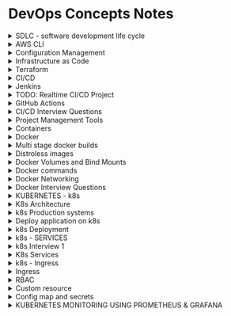 # DevOps Concepts Notes

<details>
  <summary>SDLC - software development life cycle</summary>

- software development life cycle.

- It is a process used by the software industry.

- It is a set of standards followed in the software industry to design, develop, and test.

- The end goal is to deliver a high-quality product.

- For developing any new feature in the organisation, we follow some steps, which are:

- **_Planing, Defiing, Desiging, Building, Testing, Deploying, and Planning_** _Cycle structure_

- **Planning + Requirements Gathering**
- Most Important
- Plan for the new features, whether they are required or not. 
- Requirements: Gather the requirements about the project use case.
- Suppose you are working to add a new category to the shop, so in plaining, you will decide if it is required or not, and in requirements, you will decide what is the best suit for that category.

- **Defining + Desigining**
- Defining -> Here, you clearly define the requirements in terms of documents. 
- Documents are the software requirements specification documents, which include all the data as part of the planning phase.
- Designing: very critical phase, here we do high-level design (HLD) and low-level design (LLD).

- **Building, Testing, and Deployment** (Devops-centric)


- **Building** _Developers_
- Developing: code writing After code is done, it is stored in a central repository.


- **Testing** QA Engenniers
- The codes that were written by the developer are tested here. The application that is stored in the git repo is taken and deployed on a server. Then the QA team takes care of testing the software.

- **Deployment**
In this phase, we promote the application to production.
</details>

<details>
<summary>AWS CLI</summary>

1) **Using cmd**
    - `ssh -i path/to/private/key hostname@ipaddress`

2) **aws cli**
    - Install aws cli
    - create aws access  key
    - `aws version` -> check aws 
    - `aws configure`
    - `aws s3 ls` -> list s3 buckets
    - `aws ec2 describe-instances` -> list ec2 
    - https://gist.github.com/mda590/679aba60ca03699d5b12a32314debdc0 -> python boto3
    - 



</details>

<details>
<summary>Configuration Management</summary>

What is Configuration Management ?

it is the way how the devops enginners manages the configurations of the server or infrastructure.

**Puppet vs Anisble**

Puppet is a pull mechanism model. 

Pupet uses master slave arch.. 

In Pupet agent configuration is needed.

Anisble is a `push`(developer writes the ansible scripts  in one place, and push the configuratons to 10 ec2 instnces.so just he has to execute the anisble playbook and the configuration is updated in the push mechenism  ) mechanism model. 

Ansible uses `agent less model`. You can just put the names of ther server in a file called as `inventory file`(stores ip address of target servers), and just have the passwordless authentication enabled.

Anisble is `preety simple`. Ansible uses YAML as configuration language.

You can write your own anible module as anible is written in python.

Anisble not good with windows, debugging and performance.

Ansible as `anisble galaxy` where users can share module. 


**Ansible**

<details>

<summary>Interview Questions</summary>

[Questions](https://www.youtube.com/watch?v=j5PgN0J3d7M)

1) What is Configuration Management
> Configuration Management is a method or process of managing your software, syste m or hardware. To manage multiple servers with single tool.

2) Do you think ansible is better> If yes, why ?
> Ansible is agentless. It is packed by vast community. Is uses simple protocols such as ssh and winrm. It uses YML for writing the file.

3) Can you write an ansible playbook to install and https service and get it running ?
> Yes

4) How ansible helped your organization?
> say one practical example. 

5) What is Ansible Dynamic Inventory ?
> Ansible keeps looking at your aws account for newly added virtual machines and ansible will auto-configure those vertual machines using the concept of Dynamic Inventory. 

6) What is Ansible Tower and have you use it ? if yes, why ?
> Ansible Tower is premium version of ansible.

7) How do you manage the RBAC of users for Ansible Tower ? 
> RBAC -> Role Based Ansible Control. Manage groups in ansible tower. Managing access to ansible tower.

8) What is Ansible Galaxy command and why it is used for ?
> Ansible Galaxy creates bunch of folders using this files and folders you can structure your ansible playbooks

9) Can you explain me structure of Ansible playbook using roles?
> ansible has a standard structure. we can use ansible-galaxy command to create the structure. 

> Role -> 

10) What are handlers in Ansible and why are they used ?
> They are similar to normal task in ansible. They only run when a task contains a notify directive. Conditional task. This tasks only run after some notifications.

11) I would like to run a specific set of tasks only on windows vms and not Linux vms is it possible ?
> you can use tags. you can also find the environment variable and you can use conditional bases running of task.

12) Does ansible support parallel execution of tasks ?
> ansible does parallel execution, if there ar 5 tasks it executes task 1 on all the configured servers then it runs task by task in serial way.

13) What protocol does ansible use to connect to windows vms ?
> `winrm` to connect to windows and `ssh` for linux

14) Can you place them in the order od precedence ?
> playbook group_vars, role vars and extra vars

15) How do you handle secrets in Ansible ?
> you can configure vault.  


16) Can we use ansible for IaC ? If yes, can you compare it with any other IaC toos like Terraform ?
> Yes, ansible is configuration management tool it might some of the things like creating ec2 instance or something like that but it is used for configuration management

17) Can you talk about a ansible playbook that you write and how it helped your company ?
> Explain your thoughts

18) What do you think that ansible can improve ?
> In debugging, windows support can be improved, can support more ides, develop more plugins.


</details>

Ansible files are call as `playbooks`

singline line commands ~~ ls is called `adhoc commands`



<details>
<summary>Commands</summary>

[MODULES LINKS](https://docs.ansible.com/ansible/2.9/modules/)

```bash
vim inventory

x.x.x.x

```

_GROUPING_

```bash
vim inventory
[dbserver]
x.x.x.x
x.x.x.x

[webservers]
x.x.x.x
x.x.x.x

```

_COMMANDS_

```bash

ansible --version

ansible -i[location of inventory file] inventory all -m[module] "shell" -a[command to execute] "touch devopsclass" # Adhoc command

# group bases
ansible -i inventory webservers -m[module] "shell" -a[command to execute] "touch devopsclass" # Adhoc command

```

**Ansible playbook**

```bash

vim first-playbook.yml

--- 
- name: Install and Start nginx #name of the playbook
  hosts: all # on which server to execute
  become: root # Ececute this playbook as a root user

  tasks:
    - name: Install nginx # Task name
      apt:
        name: nginx
        state: present
      # ~~ shell: apt install nginx 

    - name: Start nginx
      # shell: systemctl start nginx
      service:
        name: nginx
        start: started  

ansible-playbook -vvv -i inventory first-playbook.yml

```

ansible -> to run ansible adhoc commands

ansible-playbook -> to run ansible playbbo

ansible roles -> efficient way of writing ansible playbooks that will improve effencency to write complex playbook.

```bash
# configure kubernetes

mkdir second-playbook
cd second-playbook

ansible-galaxy role init kubernetes

# Using this ansible creates bunch of folder using this files and folders you can structure your ansible playbooks

# meta -> write metatdata
# defaults -> store varibles
# tasks -> 
# vars 
# test
# handlers -> handling some kind of exceptions


```

</details>
</details>

<details>
<summary>Infrastructure as Code</summary>

**Problem ?**

IaC is a concept using which we can automate our infrasturcture.

**API as code ?**

api as code is a concept using which you can automate any provider weather its aws, azure anything using their apis. 

**Terraform**

Teraaform is a concept which is used to sove all of these problems, also works on the same concept of IaC, but terraform as advance capabilities called API as Code.

where insted of you writing all of these, terraform says that just learn one language i.e terraform that will take care of talking to all of those cloud providers using the concept of API as Code.

</details>

<details>
<summary>Terraform</summary>

What tf basically does is, you configure  tf provider and tf will talk to the target api.

target api ?

> suppose, you have set tf provider as aws so what tf will understand is, what ever the user has writeen(configuration files) , tf will convert this config files into that api that aws will understand.

- Templating language is the same.

- Track Infrastructure

- Automate changes

- Collaborate

- Standardize Configurations -> standardizing the way of writing.

### tf lifecycle

- Write config file -> Define infrastructure in configuration files

- Plan -> Review the changes `support dry run`

- Apply

- Destroy


**commands**
 
requirement aws cli

 ```bash
 
 terraform init # Initilize 
 # will initilize the tf 

 terraform plan # Dry run

 terraform apply # 

 terraform destroy # 



```

**starter file**

```terraform

# create ec2 instance

vim main.ts


# tf blocks
terraform {

  # Provider details
  required_providers {
    aws = {
      source  = "hashicorp/aws"
      version = "~> 4.16"
    }
  }

  # required version of tf cli
  required_version = ">= 1.2.0"
}

# option - region
provider "aws" {
  region  = "us-west-2"
}

# resources that we want
resource "aws_instance" "app_server" {
  ami           = "ami-830c94e3"
  instance_type = "t2.micro"

  tags = {
    Name = "Terraform_Demo"
  }
}


```

#### using the state file tf will track all the changes `*.tfstate`

tf uses state file to track everything that it has created

you should `store` your state file `remotely`.

not on you `local` machine

its not good idea to store the state file in  `source control`

store state file in remote storage services

Isolate and organize the state files to reduce the blast radius 

Ideal tf structure
![tf](https://imgur.com/rL1oLMA.png)

[repo todo](https://github.com/iam-veeramalla/write_your_first_terraform_project/)


#### Modules

- existing modules

- write your own modules

#### Problems

1) state file is single source of truth

2) manual changes to the cloud provider cannot be identified and auto-coorected.

3) Not a GitOps frendly tool. Don't play well with flux or argo

4) can become very complex and difficult to manage.

5) Trying to position as a configuration management tool as well.


</details>

<details>
<summary>CI/CD</summary>

What is CI/CD?

It is basically two steps.

1) Continuous Interation: It is a process where you integrate a set of tools or processes that you follow before delivering your project to the customer.

2) Continuous Delivery: where you deploy your applications,

eg

the process and steps of testing, monitoring, and all that are to be automated under this.

Some of the steps before delivering the product to the end user

1) unit test -> testing code block, function wise
2) static code analysis: avoid memory leaks and waste of memory. syntax check, well formatted, indentation
3) Code quality and vulnerability testing
4) Automation testing (end-to-end testing) > functional testing Check if one change does not affect others. Verify in an end-to-end manner.
5) Reporting ->
6) Deploy

These steps all take a lot of time.

We need a vcs (version control system) (Github, Gitbucket, and GitLab) to maintain the versioning of the code.

When the moderator pushes the code to VCS from there, your cicd will take care.

1)

![v1](https://imgur.com/WY8umpU.png)


When the programmer commits the code to, say, github, we will setup a CICD tool, e.g., Jenkins, in our organisation, and what we will tell Jenkins is to always watch the repo, and when ever there is a merge request, push request, or new commit on a specific branch, just tell me, and what Jenkins will do is, after listing the event, run a set of actions.
and after that, Jenkins will run all that as part of testing.

Jenkis will act as an orchentrator, a pipeline, As part of these pipelines, Jenkins will automate and orchestrate a lot of tools.

Jenkins is called the orchestrator, which will facilitate all of the tools using the Jenkins pipeline.


2) 

![v2](https://imgur.com/sbSS1W8.png)

jenkins can also promote the applications to different stages.


</details>


<details>
<summary>Jenkins</summary>

### Install

Pre-Requisites:

- Java (JDK)

**Run the below commands to install Java and Jenkins**

Install Java

```bash

sudo apt update
sudo apt install openjdk-11-jre

```

Now, you can proceed with installing Jenkins

```bash

curl -fsSL https://pkg.jenkins.io/debian/jenkins.io-2023.key | sudo tee \
  /usr/share/keyrings/jenkins-keyring.asc > /dev/null
echo deb [signed-by=/usr/share/keyrings/jenkins-keyring.asc] \
  https://pkg.jenkins.io/debian binary/ | sudo tee \
  /etc/apt/sources.list.d/jenkins.list > /dev/null
sudo apt-get update
sudo apt-get install jenkins

```

allow inbound rules

### Docker Slave Configuration

Run the below command to Install Docker

```
sudo apt update
sudo apt install docker.io
```

#### Grant Jenkins user and Ubuntu user permission to docker deamon.


```bash
sudo su - 
usermod -aG docker jenkins
usermod -aG docker ubuntu
systemctl restart docker
```

Once you are done with the above steps, it is better to restart Jenkins.

```bash
http://<ec2-instance-public-ip>:8080/restart
```

The docker agent configuration is now successful.

## Install the Docker Pipeline plugin in Jenkins:

   - Log in to Jenkins.
   - Go to Manage Jenkins > Manage Plugins.
   - In the Available tab, search for "Docker Pipeline".
   - Select the plugin and click the Install button.
   - Restart Jenkins after the plugin is installed.
   
<img width="1392" alt="Screenshot 2023-02-01 at 12 17 02 PM" src="https://user-images.githubusercontent.com/43399466/215973898-7c366525-15db-4876-bd71-49522ecb267d.png">

Wait for the Jenkins to be restarted.


### Jenkinsfile

using the pipeline one which uses groove syntax and you can easily generate the goovy code using jenkins groovi generator 

simple jenkins file

```groovy
pipeline {
  agent {
    docker { image 'node:16-alpine' }
  }
  stages {
    stage('Test') {
      steps {
        sh 'node --version'
      }
    }
  }
}

```

#### Jenkins interview 

1) CICD Process

[Doc](https://www.jenkins.io/doc/book/pipeline/)

![Pipeline ](https://www.jenkins.io/doc/book/resources/pipeline/realworld-pipeline-flow.png)

2) How do you handle issues in the worker node

    login to the worker node try to undertsand the problem, look into health, but this would not happen if we use docker.

3) How jenkins pipeline can be Trigered ?

  Most efficinet way is to use webhooks. Insted of jenkins watching the repo, git will send the notification to jenkins.

4) 

</details>


<details>
<summary>TODO: Realtime CI/CD Project</summary>

# Jenkins Pipeline for Java based application using Maven, SonarQube, Argo CD, Helm and Kubernetes

![screenshot](https://user-images.githubusercontent.com/43399466/228301952-abc02ca2-9942-4a67-8293-f76647b6f9d8.png)


Here are the step-by-step details to set up an end-to-end Jenkins pipeline for a Java application using SonarQube, Argo CD, Helm, and Kubernetes:

Prerequisites:

   -  Java application code hosted on a Git repository
   -   Jenkins server
   -  Kubernetes cluster
   -  Helm package manager
   -  Argo CD

Steps:

    1. Install the necessary Jenkins plugins:
       1.1 Git plugin
       1.2 Maven Integration plugin
       1.3 Pipeline plugin
       1.4 Kubernetes Continuous Deploy plugin

    2. Create a new Jenkins pipeline:
       2.1 In Jenkins, create a new pipeline job and configure it with the Git repository URL for the Java application.
       2.2 Add a Jenkinsfile to the Git repository to define the pipeline stages.

    3. Define the pipeline stages:
        Stage 1: Checkout the source code from Git.
        Stage 2: Build the Java application using Maven.
        Stage 3: Run unit tests using JUnit and Mockito.
        Stage 4: Run SonarQube analysis to check the code quality.
        Stage 5: Package the application into a JAR file.
        Stage 6: Deploy the application to a test environment using Helm.
        Stage 7: Run user acceptance tests on the deployed application.
        Stage 8: Promote the application to a production environment using Argo CD.

    4. Configure Jenkins pipeline stages:
        Stage 1: Use the Git plugin to check out the source code from the Git repository.
        Stage 2: Use the Maven Integration plugin to build the Java application.
        Stage 3: Use the JUnit and Mockito plugins to run unit tests.
        Stage 4: Use the SonarQube plugin to analyze the code quality of the Java application.
        Stage 5: Use the Maven Integration plugin to package the application into a JAR file.
        Stage 6: Use the Kubernetes Continuous Deploy plugin to deploy the application to a test environment using Helm.
        Stage 7: Use a testing framework like Selenium to run user acceptance tests on the deployed application.
        Stage 8: Use Argo CD to promote the application to a production environment.

    5. Set up Argo CD:
        Install Argo CD on the Kubernetes cluster.
        Set up a Git repository for Argo CD to track the changes in the Helm charts and Kubernetes manifests.
        Create a Helm chart for the Java application that includes the Kubernetes manifests and Helm values.
        Add the Helm chart to the Git repository that Argo CD is tracking.

    6. Configure Jenkins pipeline to integrate with Argo CD:
       6.1 Add the Argo CD API token to Jenkins credentials.
       6.2 Update the Jenkins pipeline to include the Argo CD deployment stage.

    7. Run the Jenkins pipeline:
       7.1 Trigger the Jenkins pipeline to start the CI/CD process for the Java application.
       7.2 Monitor the pipeline stages and fix any issues that arise.

This end-to-end Jenkins pipeline will automate the entire CI/CD process for a Java application, from code checkout to production deployment, using popular tools like SonarQube, Argo CD, Helm, and Kubernetes.


</details>


<details>
<summary>GitHub Actions</summary>

CI/CD Solution

This is primary focused on github

To create a github action, goto the root of the directory and create 
```bash
mkdir .github/workflows

cd .github/workflows

vim first-actions.yml

name: My First GitHub Actions

on: [push]

jobs:
  build:
    runs-on: ubuntu-latest

    strategy:
      matrix:
        python-version: [3.8, 3.9]

    steps:
    - uses: actions/checkout@v3
    - name: Set up Python
      uses: actions/setup-python@v2
      with:
        python-version: ${{ matrix.python-version }}

    - name: Install dependencies
      run: |
        python -m pip install --upgrade pip
        pip install pytest

    - name: Run tests
      run: |
        cd src
        python -m pytest addition.py

```

# GitHub-Actions-Zero-to-Hero
Repository to kick start your journey with GitHub Actions

## Comparing with Jenkins 

### Advantages of GitHub Actions over Jenkins

- Hosting: Jenkins is self-hosted, meaning it requires its own server to run, while GitHub Actions is hosted by GitHub and runs directly in your GitHub repository.

- User interface: Jenkins has a complex and sophisticated user interface, while GitHub Actions has a more streamlined and user-friendly interface that is better suited for simple to moderate automation tasks.

- Cost: Jenkins can be expensive to run and maintain, especially for organizations with large and complex automation needs. GitHub Actions, on the other hand, is free for open-source projects and has a tiered pricing model for private repositories, making it more accessible to smaller organizations and individual developers.

### Advantages of Jenkins over GitHub Actions

- Integration: Jenkins can integrate with a wide range of tools and services, but GitHub Actions is tightly integrated with the GitHub platform, making it easier to automate tasks related to your GitHub workflow.

In conclusion, Jenkins is better suited for complex and large-scale automation tasks, while GitHub Actions is a more cost-effective and user-friendly solution for simple to moderate automation needs.



</details>


<details>
<summary>CI/CD Interview Questions</summary>


Q: Can you explain the CICD process in your current project ? or Can you talk about any CICD process that you have implemented ?

A: In the current project we use the following tools orchestrated with Jenkins to achieve CICD.
   - Maven, Sonar, AppScan, ArgoCD, and Kubernetes
   
   Coming to the implementation, the entire process takes place in 8 steps
    
    1. Code Commit: Developers commit code changes to a Git repository hosted on GitHub.
    2. Jenkins Build: Jenkins is triggered to build the code using Maven. Maven builds the code and runs unit tests.
    3. Code Analysis: Sonar is used to perform static code analysis to identify any code quality issues, security vulnerabilities, and bugs.
    4. Security Scan: AppScan is used to perform a security scan on the application to identify any security vulnerabilities.
    5. Deploy to Dev Environment: If the build and scans pass, Jenkins deploys the code to a development environment managed by Kubernetes.
    6. Continuous Deployment: ArgoCD is used to manage continuous deployment. ArgoCD watches the Git repository and automatically deploys new changes to the development environment as soon as they are committed.
    7. Promote to Production: When the code is ready for production, it is manually promoted using ArgoCD to the production environment.
    8. Monitoring: The application is monitored for performance and availability using Kubernetes tools and other monitoring tools.
   

Q: What are the different ways to trigger jenkins pipelines ?

A: This can be done in multiple ways,
   To briefly explain about the different options,
   ```
     - Poll SCM: Jenkins can periodically check the repository for changes and automatically build if changes are detected. 
                 This can be configured in the "Build Triggers" section of a job.
                 
     - Build Triggers: Jenkins can be configured to use the Git plugin, which allows you to specify a Git repository and branch to build. 
                 The plugin can be configured to automatically build when changes are pushed to the repository.
                 
     - Webhooks: A webhook can be created in GitHub to notify Jenkins when changes are pushed to the repository. 
                 Jenkins can then automatically build the updated code. This can be set up in the "Build Triggers" section of a job and in the GitHub repository settings.
   ```
Q: How to backup Jenkins ?

A: Backing up Jenkins is a very easy process, there are multiple default and configured files and folders in Jenkins that you might want to backup.
```  
  - Configuration: The `~/.jenkins` folder. You can use a tool like rsync to backup the entire directory to another location.
  
    - Plugins: Backup the plugins installed in Jenkins by copying the plugins directory located in JENKINS_HOME/plugins to another location.
    
    - Jobs: Backup the Jenkins jobs by copying the jobs directory located in JENKINS_HOME/jobs to another location.
    
    - User Content: If you have added any custom content, such as build artifacts, scripts, or job configurations, to the Jenkins environment, make sure to backup those as well.
    
    - Database Backup: If you are using a database to store information such as build results, you will need to backup the database separately. This typically involves using a database backup tool, such as mysqldump for MySQL, to export the data to another location.
```
One can schedule the backups to occur regularly, such as daily or weekly, to ensure that you always have a recent copy of your Jenkins environment available. You can use tools such as cron or Windows Task Scheduler to automate the backup process.

Q: How do you store/secure/handle secrets in Jenkins ?

A: Again, there are multiple ways to achieve this, 
   Let me give you a brief explanation of all the posible options.
```  
   - Credentials Plugin: Jenkins provides a credentials plugin that can be used to store secrets such as passwords, API keys, and certificates. The secrets are encrypted and stored securely within Jenkins, and can be easily retrieved in build scripts or used in other plugins.
   
   - Environment Variables: Secrets can be stored as environment variables in Jenkins and referenced in build scripts. However, this method is less secure because environment variables are visible in the build logs.
   
   - Hashicorp Vault: Jenkins can be integrated with Hashicorp Vault, which is a secure secrets management tool. Vault can be used to store and manage sensitive information, and Jenkins can retrieve the secrets as needed for builds.
   
   - Third-party Secret Management Tools: Jenkins can also be integrated with third-party secret management tools such as AWS Secrets Manager, Google Cloud Key Management Service, and Azure Key Vault.
```

Q: What is latest version of Jenkins or which version of Jenkins are you using ?

A: This is a very simple question interviewers ask to understand if you are actually using Jenkins day-to-day, so always be prepared for this.

Q: What is shared modules in Jenkins ?

A: Shared modules in Jenkins refer to a collection of reusable code and resources that can be shared across multiple Jenkins jobs. This allows for easier maintenance, reduced duplication, and improved consistency across multiple build processes.
   For example, shared modules can be used in cases like:
```
        - Libraries: Custom Java libraries, shell scripts, and other resources that can be reused across multiple jobs.
        
        - Jenkinsfile: A shared Jenkinsfile can be used to define the build process for multiple jobs, reducing duplication and making it easier to manage the build process for multiple projects.
        
        - Plugins: Common plugins can be installed once as a shared module and reused across multiple jobs, reducing the overhead of managing plugins on individual jobs.
        
        - Global Variables: Shared global variables can be defined and used across multiple jobs, making it easier to manage common build parameters such as version numbers, artifact repositories, and environment variables.
```

Q: can you use Jenkins to build applications with multiple programming languages using different agents in different stages ?

A: Yes, Jenkins can be used to build applications with multiple programming languages by using different build agents in different stages of the build process.

Jenkins supports multiple build agents, which can be used to run build jobs on different platforms and with different configurations. By using different agents in different stages of the build process, you can build applications with multiple programming languages and ensure that the appropriate tools and libraries are available for each language.

For example, you can use one agent for compiling Java code and another agent for building a Node.js application. The agents can be configured to use different operating systems, different versions of programming languages, and different libraries and tools.

Jenkins also provides a wide range of plugins that can be used to support multiple programming languages and build tools, making it easy to integrate different parts of the build process and manage the dependencies required for each stage.

Overall, Jenkins is a flexible and powerful tool that can be used to build applications with multiple programming languages and support different stages of the build process.

Q: How to setup auto-scaling group for Jenkins in AWS ?

A: Here is a high-level overview of how to set up an autoscaling group for Jenkins in Amazon Web Services (AWS):
```
    - Launch EC2 instances: Create an Amazon Elastic Compute Cloud (EC2) instance with the desired configuration and install Jenkins on it. This instance will be used as the base image for the autoscaling group.
    
    - Create Launch Configuration: Create a launch configuration in AWS Auto Scaling that specifies the EC2 instance type, the base image (created in step 1), and any additional configuration settings such as storage, security groups, and key pairs.
    
    - Create Autoscaling Group: Create an autoscaling group in AWS Auto Scaling and specify the launch configuration created in step 2. Also, specify the desired number of instances, the minimum number of instances, and the maximum number of instances for the autoscaling group.
    
    - Configure Scaling Policy: Configure a scaling policy for the autoscaling group to determine when new instances should be added or removed from the group. This can be based on the average CPU utilization of the instances or other performance metrics.
    
    - Load Balancer: Create a load balancer in Amazon Elastic Load Balancer (ELB) and configure it to forward traffic to the autoscaling group.
    
    - Connect to Jenkins: Connect to the Jenkins instance using the load balancer endpoint or the public IP address of one of the instances in the autoscaling group.
    
    - Monitoring: Monitor the instances in the autoscaling group using Amazon CloudWatch to ensure that they are healthy and that the autoscaling policy is functioning as expected.

 By using an autoscaling group for Jenkins, you can ensure that you have the appropriate number of instances available to handle the load on your build processes, and that new instances can be added or removed automatically as needed. This helps to ensure the reliability and scalability of your Jenkins environment.
```

Q: How to add a new worker node in Jenkins ?

A: Log into the Jenkins master and navigate to Manage Jenkins > Manage Nodes > New Node. Enter a name for the new node and select Permanent Agent. Configure SSH and click on Launch.

Q: How to add a new plugin in Jenkins ?

A: Using the CLI, 
   `java -jar jenkins-cli.jar install-plugin <PLUGIN_NAME>`
  
  Using the UI,

   1. Click on the "Manage Jenkins" link in the left-side menu.
   2. Click on the "Manage Plugins" link.

Q: What is JNLP and why is it used in Jenkins ?

A: In Jenkins, JNLP is used to allow agents (also known as "slave nodes") to be launched and managed remotely by the Jenkins master instance. This allows Jenkins to distribute build tasks to multiple agents, providing scalability and improving performance.

   When a Jenkins agent is launched using JNLP, it connects to the Jenkins master and receives build tasks, which it then executes. The results of the build are then sent back to the master and displayed in the Jenkins user interface.

Q: What are some of the common plugins that you use in Jenkins ?

A: Be prepared for answer, you need to have atleast 3-4 on top of your head, so that interview feels you use jenkins on a day-to-day basis.


</details>

<details>
<summary>Project Management Tools</summary>


**Agile**

The Agile methodology is a project management approach that involves breaking the project into phases and emphasizes continuous collaboration and improvement. Teams follow a cycle of planning, executing, and evaluating.

![img](https://www.nvisia.com/hubfs/agile-methodology-chicago.png)


**JIRA**

Platform that implements agile or project management.

Used to track projects.

**Confluence** && **SharePoint**

A knowledge sharing platform.

Just like, jira every project can create their own pages, or projects inside confluence and they can start working it.

Documentation sharing platform.

**servicenow**

monitoring system can be easily integrated with the service now apis. where your monitoring system directly talks to the servicenow api and it creates the incidents on its own and it assigns the tickets.

Incident Management -> Tracking incidents 

Change Management -> ***


**Read the Docs**

open source version of Confluence && SharePoint.

Good Integration with Github

</details>


<details>
<summary> Containers </summary>

Advancement to virtual machines.

Containers are light weight in nature as they do not have **a complete OS** 

have a minimal OS or a base image .

A container is a package or a bundle which is the combination of application + application libraries  + system dependencies.

and rest other will be used from the host machine.

**Whay docker is popular ?**

to create a conatiner what docker has done is, just simple write a docker file, and you cans ubmit this to docker engine using some docker command and this docker engine will convert this dockerfile into and image and again using some docker command you can convert this docker image into docker comtainer. 

Docker Lifecyele

1. Write a dockerfile
2. Execute a dockerfile, and create a image
3. Execute the image and create a container.

Docker is dependent on docker engine which is a single point of faiure (spof) means when the docker engine is down all the docker container will be down too.

so, to avoid this spof, creating lot of layers, and other challenges [Buildah](https://buildah.io/) can workaround with this.


</details>


<details>
<summary>Docker</summary>


## What is a container ?

A container is a standard unit of software that packages up code and all its dependencies so the application runs quickly and reliably from one computing environment to another. A Docker container image is a lightweight, standalone, executable package of software that includes everything needed to run an application: code, runtime, system tools, system libraries and settings.

Ok, let me make it easy !!!

A container is a bundle of Application, Application libraries required to run your application and the minimum system dependencies.

![Screenshot 2023-02-07 at 7 18 10 PM](https://user-images.githubusercontent.com/43399466/217262726-7cabcb5b-074d-45cc-950e-84f7119e7162.png)



## Containers vs Virtual Machine 

Containers and virtual machines are both technologies used to isolate applications and their dependencies, but they have some key differences:

    1. Resource Utilization: Containers share the host operating system kernel, making them lighter and faster than VMs. VMs have a full-fledged OS and hypervisor, making them more resource-intensive.

    2. Portability: Containers are designed to be portable and can run on any system with a compatible host operating system. VMs are less portable as they need a compatible hypervisor to run.

    3. Security: VMs provide a higher level of security as each VM has its own operating system and can be isolated from the host and other VMs. Containers provide less isolation, as they share the host operating system.

   4.  Management: Managing containers is typically easier than managing VMs, as containers are designed to be lightweight and fast-moving.



## Why are containers light weight ?

Containers are lightweight because they use a technology called containerization, which allows them to share the host operating system's kernel and libraries, while still providing isolation for the application and its dependencies. This results in a smaller footprint compared to traditional virtual machines, as the containers do not need to include a full operating system. Additionally, Docker containers are designed to be minimal, only including what is necessary for the application to run, further reducing their size.

Let's try to understand this with an example:

Below is the screenshot of official ubuntu base image which you can use for your container. It's just ~ 22 MB, isn't it very small ? on a contrary if you look at official ubuntu VM image it will be close to ~ 2.3 GB. So the container base image is almost 100 times less than VM image.

![Screenshot 2023-02-08 at 3 12 38 PM](https://user-images.githubusercontent.com/43399466/217493284-85411ae0-b283-4475-9729-6b082e35fc7d.png)


To provide a better picture of files and folders that containers base images have and files and folders that containers use from host operating system (not 100 percent accurate -> varies from base image to base image). Refer below.



### Files and Folders in containers base images

```
    /bin: contains binary executable files, such as the ls, cp, and ps commands.

    /sbin: contains system binary executable files, such as the init and shutdown commands.

    /etc: contains configuration files for various system services.

    /lib: contains library files that are used by the binary executables.

    /usr: contains user-related files and utilities, such as applications, libraries, and documentation.

    /var: contains variable data, such as log files, spool files, and temporary files.

    /root: is the home directory of the root user.
```



### Files and Folders that containers use from host operating system

```
    The host's file system: Docker containers can access the host file system using bind mounts, which allow the container to read and write files in the host file system.

    Networking stack: The host's networking stack is used to provide network connectivity to the container. Docker containers can be connected to the host's network directly or through a virtual network.

    System calls: The host's kernel handles system calls from the container, which is how the container accesses the host's resources, such as CPU, memory, and I/O.

    Namespaces: Docker containers use Linux namespaces to create isolated environments for the container's processes. Namespaces provide isolation for resources such as the file system, process ID, and network.

    Control groups (cgroups): Docker containers use cgroups to limit and control the amount of resources, such as CPU, memory, and I/O, that a container can access.
    
```

It's important to note that while a container uses resources from the host operating system, it is still isolated from the host and other containers, so changes to the container do not affect the host or other containers.

**Note:** There are multiple ways to reduce your VM image size as well, but I am just talking about the default for easy comparision and understanding.

so, in a nutshell, container base images are typically smaller compared to VM images because they are designed to be minimalist and only contain the necessary components for running a specific application or service. VMs, on the other hand, emulate an entire operating system, including all its libraries, utilities, and system files, resulting in a much larger size. 

I hope it is now very clear why containers are light weight in nature.



## Docker


### What is Docker ?

Docker is a containerization platform that provides easy way to containerize your applications, which means, using Docker you can build container images, run the images to create containers and also push these containers to container regestries such as DockerHub, Quay.io and so on.

In simple words, you can understand as `containerization is a concept or technology` and `Docker Implements Containerization`.


### Docker Architecture ?

![image](https://user-images.githubusercontent.com/43399466/217507877-212d3a60-143a-4a1d-ab79-4bb615cb4622.png)

The above picture, clearly indicates that Docker Deamon is brain of Docker. If Docker Deamon is killed, stops working for some reasons, Docker is brain dead :p (sarcasm intended).

### Docker LifeCycle 

We can use the above Image as reference to understand the lifecycle of Docker.

There are three important things,

1. docker build -> builds docker images from Dockerfile
2. docker run   -> runs container from docker images
3. docker push  -> push the container image to public/private regestries to share the docker images.

![Screenshot 2023-02-08 at 4 32 13 PM](https://user-images.githubusercontent.com/43399466/217511949-81f897b2-70ee-41d1-b229-38d0572c54c7.png)



### Understanding the terminology (Inspired from Docker Docs)


#### Docker daemon

The Docker daemon (dockerd) listens for Docker API requests and manages Docker objects such as images, containers, networks, and volumes. A daemon can also communicate with other daemons to manage Docker services.


#### Docker client

The Docker client (docker) is the primary way that many Docker users interact with Docker. When you use commands such as docker run, the client sends these commands to dockerd, which carries them out. The docker command uses the Docker API. The Docker client can communicate with more than one daemon.


#### Docker Desktop

Docker Desktop is an easy-to-install application for your Mac, Windows or Linux environment that enables you to build and share containerized applications and microservices. Docker Desktop includes the Docker daemon (dockerd), the Docker client (docker), Docker Compose, Docker Content Trust, Kubernetes, and Credential Helper. For more information, see Docker Desktop.


#### Docker registries

A Docker registry stores Docker images. Docker Hub is a public registry that anyone can use, and Docker is configured to look for images on Docker Hub by default. You can even run your own private registry.

When you use the docker pull or docker run commands, the required images are pulled from your configured registry. When you use the docker push command, your image is pushed to your configured registry.
Docker objects

When you use Docker, you are creating and using images, containers, networks, volumes, plugins, and other objects. This section is a brief overview of some of those objects.


#### Dockerfile

Dockerfile is a file where you provide the steps to build your Docker Image. 


#### Images

An image is a read-only template with instructions for creating a Docker container. Often, an image is based on another image, with some additional customization. For example, you may build an image which is based on the ubuntu image, but installs the Apache web server and your application, as well as the configuration details needed to make your application run.

You might create your own images or you might only use those created by others and published in a registry. To build your own image, you create a Dockerfile with a simple syntax for defining the steps needed to create the image and run it. Each instruction in a Dockerfile creates a layer in the image. When you change the Dockerfile and rebuild the image, only those layers which have changed are rebuilt. This is part of what makes images so lightweight, small, and fast, when compared to other virtualization technologies.



## INSTALL DOCKER

A very detailed instructions to install Docker are provide in the below link

https://docs.docker.com/get-docker/

For Demo, 

You can create an Ubuntu EC2 Instance on AWS and run the below commands to install docker.

```
sudo apt update
sudo apt install docker.io -y
```


### Start Docker and Grant Access

A very common mistake that many beginners do is, After they install docker using the sudo access, they miss the step to Start the Docker daemon and grant acess to the user they want to use to interact with docker and run docker commands.

Always ensure the docker daemon is up and running.

A easy way to verify your Docker installation is by running the below command

```
docker run hello-world
```

If the output says:

```
docker: Got permission denied while trying to connect to the Docker daemon socket at unix:///var/run/docker.sock: Post "http://%2Fvar%2Frun%2Fdocker.sock/v1.24/containers/create": dial unix /var/run/docker.sock: connect: permission denied.
See 'docker run --help'.
```

This can mean two things, 
1. Docker deamon is not running.
2. Your user does not have access to run docker commands.


### Start Docker daemon

You use the below command to verify if the docker daemon is actually started and Active

```
sudo systemctl status docker
```

If you notice that the docker daemon is not running, you can start the daemon using the below command

```
sudo systemctl start docker
```


### Grant Access to your user to run docker commands

To grant access to your user to run the docker command, you should add the user to the Docker Linux group. Docker group is create by default when docker is installed.

```
sudo usermod -aG docker ubuntu
```

In the above command `ubuntu` is the name of the user, you can change the username appropriately.

**NOTE:** : You need to logout and login back for the changes to be reflected.


### Docker is Installed, up and running 🥳🥳

Use the same command again, to verify that docker is up and running.

```
docker run hello-world
```

Output should look like:

```
....
....
Hello from Docker!
This message shows that your installation appears to be working correctly.
...
...
```


## Great Job, Now start with the examples folder to write your first Dockerfile and move to the next examples. Happy Learning :)

### Clone this repository and move to example folder

```
git clone https://github.com/iam-veeramalla/Docker-Zero-to-Hero
cd  examples
```

### Login to Docker [Create an account with https://hub.docker.com/]

```
docker login
```

```
Login with your Docker ID to push and pull images from Docker Hub. If you don't have a Docker ID, head over to https://hub.docker.com to create one.
Username: abhishekf5
Password:
WARNING! Your password will be stored unencrypted in /home/ubuntu/.docker/config.json.
Configure a credential helper to remove this warning. See
https://docs.docker.com/engine/reference/commandline/login/#credentials-store

Login Succeeded
```

### Build your first Docker Image

You need to change the username accoringly in the below command

```
docker build -t abhishekf5/my-first-docker-image:latest .
```

Output of the above command

```
    Sending build context to Docker daemon  992.8kB
    Step 1/6 : FROM ubuntu:latest
    latest: Pulling from library/ubuntu
    677076032cca: Pull complete
    Digest: sha256:9a0bdde4188b896a372804be2384015e90e3f84906b750c1a53539b585fbbe7f
    Status: Downloaded newer image for ubuntu:latest
     ---> 58db3edaf2be
    Step 2/6 : WORKDIR /app
     ---> Running in 630f5e4db7d3
    Removing intermediate container 630f5e4db7d3
     ---> 6b1d9f654263
    Step 3/6 : COPY . /app
     ---> 984edffabc23
    Step 4/6 : RUN apt-get update && apt-get install -y python3 python3-pip
     ---> Running in a558acdc9b03
    Step 5/6 : ENV NAME World
     ---> Running in 733207001f2e
    Removing intermediate container 733207001f2e
     ---> 94128cf6be21
    Step 6/6 : CMD ["python3", "app.py"]
     ---> Running in 5d60ad3a59ff
    Removing intermediate container 5d60ad3a59ff
     ---> 960d37536dcd
    Successfully built 960d37536dcd
    Successfully tagged abhishekf5/my-first-docker-image:latest
```

### Verify Docker Image is created

```
docker images
```

Output 

```
REPOSITORY                         TAG       IMAGE ID       CREATED          SIZE
abhishekf5/my-first-docker-image   latest    960d37536dcd   26 seconds ago   467MB
ubuntu                             latest    58db3edaf2be   13 days ago      77.8MB
hello-world                        latest    feb5d9fea6a5   16 months ago    13.3kB
```

### Run your First Docker Container

```
docker run -it abhishekf5/my-first-docker-image
```

Output

```
Hello World
```

### Push the Image to DockerHub and share it with the world

```
docker push abhishekf5/my-first-docker-image
```

Output

```
Using default tag: latest
The push refers to repository [docker.io/abhishekf5/my-first-docker-image]
896818320e80: Pushed
b8088c305a52: Pushed
69dd4ccec1a0: Pushed
c5ff2d88f679: Mounted from library/ubuntu
latest: digest: sha256:6e49841ad9e720a7baedcd41f9b666fcd7b583151d0763fe78101bb8221b1d88 size: 1157
```

</details>




<details>
  <summary>Multi stage docker builds</summary>

#### Multi stage docker builds
- Split docker file into two parts or multiple parts

Suppose you are writing a calculator and you are using ubuntu as a base images so for python we only need python interepeter

![Simple multi stage eg](https://imgur.com/FTwOGgb.png)
![Multi stage eg](https://imgur.com/IfqKkwc.png)


### Without multistage

**file: Dockerfile**

```Dockerfile
###########################################
# BASE IMAGE
###########################################

FROM ubuntu AS build

RUN apt-get update && apt-get install -y golang-go

ENV GO111MODULE=off

COPY . .

RUN CGO_ENABLED=0 go build -o /app .

ENTRYPOINT ["/app"]
```

### With multistage

```Dockerfile
###########################################
# BASE IMAGE
###########################################

FROM ubuntu AS build

RUN apt-get update && apt-get install -y golang-go

ENV GO111MODULE=off

COPY . .

RUN CGO_ENABLED=0 go build -o /app .

############################################
# HERE STARTS THE MAGIC OF MULTI STAGE BUILD
############################################

FROM scratch

# Copy the compiled binary from the build stage
COPY --from=build /app /app

# Set the entrypoint for the container to run the binary
ENTRYPOINT ["/app"]
```

#### React Project

```Dockerfile

# build environment
FROM node:12.2.0-alpine as build
WORKDIR /app

ENV PATH /app/node_modules/.bin:$PATH
COPY package.json /app/package.json
RUN npm install --silent
RUN npm config set unsafe-perm true #https://stackoverflow.com/questions/52196518/could-not-get-uid-gid-when-building-node-docker
RUN npm install react-scripts@3.0.1 -g --silent
COPY . /app
RUN npm run build

# production environment
FROM nginx:1.16.0-alpine
COPY --from=build /app/build /usr/share/nginx/html
EXPOSE 80
CMD ["nginx", "-g", "daemon off;"]

```

</details>

<details>

<summary>Distroless images</summary>

#### Distroless images

- Basically a very minimilistic image, that will hardly have any packages and will only have the runtime envs.
- eg python distroless images
- Reduces images size
- Improves security 

</details>

<details>
<summary> Docker Volumes and Bind Mounts</summary>

###  Docker Volumes and Bind Mounts

#### Why need volumes
1) container did not have any way to read host file and to perfrom writee operations. Cannot keep track of previous logs, if the container fails.
2) when there is connection between backend and frontend backend writes to some file and frontend reads from that file and perform, as like a cron job.
3) Container or app tries to read some file from the host os and it doesnt know how to read that file.

_To tackle this docker came up with 2 concepts **bind mounts** and **volumes**_

#### bind mounts
- Allows us to bind a directory inside the container
- Bind folder in the container with the folder in the host.

    ![bind mounts](https://imgur.com/sxzlXB2.png)

#### Volumes 
- volumes are same as bind mounts but these offer better life cycle.
- Life cycle ? -> using docker cli we can create volume. Like a logical partitioning on the host.
- here, we dont provide the directory details.
- using volume docker will be create a logical disk or it will create a logical volume and this volume will be mounted to the container. 
- we can create volumes in any host, any external storage we can link it with the container volume.
- eg
    - `docker volume ls`
    - `docker volume create scor32k` -> This will create a  logical partition on the host which we can't see
    - `docker volume inspect scor32k` -> To inspect(details about the volume) a volume 
    - `docker volume rm scor32k` -> delete volume scor32k 
    - `docker run -d --mout source=scor32k, target=/app image details `
    

</details>

<details>
<summary>Docker commands</summary>

# Docker Commands

Some of the most commonly used docker commands are 

### docker images

Lists docker images on the host machine.

### docker build

Builds image from Dockerfile.

### docker run

Runs a Docker container. 

There are many arguments which you can pass to this command for example,

`docker run -d` -> Run container in background and print container ID
`docker run -p` -> Port mapping

use `docker run --help` to look into more arguments.

### docker ps

Lists running containers on the host machine.

### docker stop

Stops running container.

### docker start

Starts a stopped container.

### docker rm

Removes a stopped container.

### docker rmi

Removes an image from the host machine.

### docker pull

Downloads an image from the configured registry.

### docker push

Uploads an image to the configured registry.

### docker exec

Run a command in a running container.

### docker network

Manage Docker networks such as creating and removing networks, and connecting containers to networks.

</details>

<details>
<summary>Docker Networking</summary>

Networking allows containers to communiate with each other, and the host system.

If we take an example, we have 2 docker container on the host system suppose `backend` and `frontend` and will have to contact with each other and they need to surely interact with the host system.

#### How a container can talk to the host OS?

1) Container 1 talks to container 2
2) Conatiner 1 has isolation with container 2

Whenever you create a continer, docker creates a virtual **veth** (docker0). without this docker cannot talk to the host. This is called as **Bridge Networking** which is **default** in docker.

![Bridge networking](https://imgur.com/VtNOwO3.png)

1) Bridge Networking as explained above
  
2) Host Networking -> Containers will directly use the network of the host.

Here, when you create a continer, docker will directly bind the your container with the ip address(eth0) of the host.

Both of them are in the same cidr block

This is very problametic in nature.

3) Overlay network -> This is very usefull when you have multiple hosts. 

The problem

When we have 2 docker conatiners with the host which are connected using the bridge network, they will have to share the `docker0 brudge`, which becomres the common path between both the container and host. This is out of the box nature which is not secure. 

How to achieve logical level isolation ?

This can be achieved using the `bridge` networking itself.

Docker allows you to **create custom bridge networks**.

So, in our scenerio 1 container can talk to host with the veth or docker0 and otther container will talk using the custom bridge network.

![Custom bridge network](https://imgur.com/tjv1osR.png)



#### DEMO

```bash

docker inspect container_name # Inspect continer

docker network ls 

docker network create new_name # new bridge netwok witll be created

docker run -d --network=new_name --name secure image_name

# However, you can at any point of time, attach the first container to my_bridge network and enable communication
docker network connect my_bridge web

# Container with the host network
docker run -d --name demo-host --network=host image

docker network rm test

```

</details>


<details>
<summary>Docker Interview Questions</summary>

**1) What is Docker?**

Docker is an open-source containerization platform. It enables developers to package applications into containers.

**2) How are containers different from virtual machines?**

Containers are very light in nature because they don't have a complete OS.

Containers are combinations of `application dependency` and `system library`.

**3) Docker Lifecycle?**

A user would create a Dockerfile with a set of instructions or commands that define a Docker image. e.g., which base image should I choose? what dependencies should be installed for the application to run.

Docker changes act as a set of instructors to build a Docker container. It can be compared to a snapshot in a VM.

**4) What are the different Docker Components ?**

When you install Docker, you have the `client`. Client is the Docker cli.

Using the client, while installing Docker, we install something called `docker deamon` or `docker host`.

Which is responsible for executing the tasks. Daemon is the most important of the components.

We have a Docker registry to store Docker images.

![Docker components](https://imgur.com/7w2j0j4.png)

**5) What is the difference between docker copy and docker add?**

**docker ADD** -> Docker ADD can copy or download the files from a URL.

**docker COPY** -> Docker COPY, which can only copy files from the host system into the container.

**6) What is the difference between CMD"  and Entrypoint in Docker?**

**CMD** -> CLI arguments using the Docker run command will override the arguments specified using the CMD instructions.

**Entrypoint** -> Whereas ENTRYPOINT instructions in the shell form will override additional arguments provided using CLI parameters or even through the CMD commands.

**7) What are the networking types in Docker, and what is the default?**

The default network is Bridge.

You can change the default type and configure one of them.

  1. **Bridge** -> veth0/docker0 network is created using that docker connect with the host. You can create custom bridge network to isolate containers.

  2. **Overlay**: This mode enables communication between containers across multiple Docker host machines, allowing containers to be connected to a single network even when they are running on different hosts.


  3. **Host**: Bind the host network with the container network.

  4. **MacVlan**: This mode allows a container to appear on the network as a physical host rather than as a container.

**8) Can you explain how to isolate networking between the containers?**

You can create your own bridge network using ```docker network create newNetwork```, and then you can build the container with the new network using ```docker run --name d1 --network=newNetwork image```.


**9) What is a multi-stage build in Docker?**

Muilti stage build allows you to build your Docker container in multiple stages, allowing you to copy artefacts from one stage to another.

The major advantage of this is that it builds light-weight continer.

**10) What are distro-less images in Docker?**

Distroless images contain only your application and its runtime dependencies, with a very minimum of OS libraries.

They do not contain package managers, shells, or any other programmes you would expect to find in a standard Linux distribution.

They are very small and light-weight images.

**11) Real-Time Challenges with Docker?**

      1. Docker is a single daemon process. Which is a single point of failure.
      2. The Docker daemon runs as a root user. Which is a security threat. Podman is one such thing that does not have a single point of failure.
      3. **Resource Constraints**.

**12)  What steps would you take to secure the contents?**

     1. Use Distroless or Imags with not too many packages as your final image in a multi-stage build so that there is less chance of CVE or security issues.
     2. Ensure that the networking is configured properly. This is one of the most common reasons for security issues.
     3. Use utilities like SYNC to scan your container images.

</details>

<details>
<summary>KUBERNETES - k8s</summary>

What is the diff between docker and kubernetes

Docker is a **container platform**.

Kubernets is a **container orchestration platform**. 

Container are **Ephermeral** (short living in nature)(can die and revive anytime) in nature.

Problem with docker or containers

1. **Single host**. Nature of the container platform is scoped to single host. 

2. Suppose someone killed one of your container,so application running inside the container will be not accessible. unless another developer or user starts the container it will not start. This behavour is called as **auto healing** 

**Auto healing** -> is a behavour, where without users manual intervention your continer should start by itself. 

3. **Auto Scaling**  -> as soon as the load get increased, *manually* you increase the container count from 1 to 10. or it has to happen automatically.

4. Docker is very minimilistic and simple platform, docker doent support any enterprise level support. Enterprise standards such has having load balancer, firewall, auto scale, healing, api gateways, etc. 

How Kubernetes solves the problem

1. **Single Host** -> By default, kubernetes is a **cluster (Group of nodes)**. K8s are installed in a master node architecture. means, when ever we install  kubernetes we just create one master node and and multiple nodes. If there is one faulty application in the node and which is impacting the other applications, k8s because it has multi node arch immediatly it can put that application/pods in different node. 
   
2. **Auto Scaling** -> k8c has replica sets. Suppose we have increase in traffic we have someting called as `replication.yml` file, and say that increase my replacas from 1 to 10. 

k8s also has **HPA**(Horizontal pod autoscalar) using which you can say when ever there is a load just keep increasing. 
   
3. **Auto healing** -> When ever there is a damage, k8s has to control the damage. k8s controls and fix the damage. 

using the feature of auto-healing, when ever the container is going down, even before the container goes down, k8s will start a new container.
   
1. **Enterprise nature**

</details>


<details>
<summary>K8s Architecture</summary>

Why k8s -> k 8 characters in mid then s

Docker vs Kubernetes

Kubernetes offer 4 fundamental advantages over docker

1. by-default cluster in nature
2. Auto healing
3. Auto scaling
4. multiple enterpirse level support

in Docker the simpleset thing is `container` and in k8s the simplest thing is `pod`.

To run container we must have a **container runtime** called as **dockershim**.

In k8s we create a **Master** and a **worker**.

So, what happens, in k8s we dont directly send the request to the worker but your requests **goes through master**. Your request always goes through something called as **control plane**.

In k8s the smallest level of deployment is **pod**. In Docker we deploy a **container**.

Pod is just a wrapper over a container which has some advance capilities.

When user tries to deploy a pod, similar to container, your pod get deployed, we have component in pods called has `**kubelet**` which is **responsoble for running** the pod. 

In docker we have a docker engine- dokershim in **K8s** we have `kubelet`, which is **reponsible** for **maintaing** this kubernetes pod. It always looks for, if the pod is running or not running using the feature of auto healing it maintaing the  env.

But we need a container runtime to run the containers, so in k8s we have a **container runtime**. The diff is docker is **not** mendatory, in docker we have dockershim but, in k8s we can either use dockershim, containerd, crio these are all compitation to dockershim or anyother container runtime, which implements k8s container interface.  

In docker we have docter0 or we have a default networking in docker i.e bridge networking so in k8s we have `**kube-proxy**` which provides you networking. 

so, till now we talked about 3 

These are the 3 components available in worker node or Data plane.

1. **kube-proxy** -> which provides networking, ip addresses, and also the load balancing. Its uses [ip tables](https://medium.com/skilluped/what-is-iptables-and-how-to-use-it-781818422e52) on the linux machines.
2. **kubelet** -> actually responsible for **creation** of the _pod_ and also responsible for **running** the application. If application is not running, then kubelet informs one of the components in the control plane that something is going wrong
3. container runtime -> which actually runs your container

#### Master component or control plane

why you need control plane or master componenet or master node ?

so for any application/components there are some standards, cluster is one specific standard. 

Now, who will decide, where the pod will be created, in node 1 or node 2 or etc. So, this is one specific instuction, there can be multiple instcrutions and there should be a core component which has to deal with such type of instuctions. Components which act as a core components, take all the requests. 

There has to be a core component which is bascially doing everything in the k8s and that core component is called as **`API server`** and this component is present in your master component. 

**API server** is a component that basically exposes your k8s to the external world. The **hertz** of the k8s is API server

now, suppose user is trying to create a pod, he tries to access the api server and from the api server k8s api server decides that node 1 is free but, to schedule the component in node 1 we have a component called as **`scheduler`** 

**scheduler** -> so scheduler is basically responsibe for  scheduling your pod or scheduling your resources on k8s.

API server decides the information and controller acts on that server.

Now as we have deployed, we need a component that should act as a backup service, act as a backing store for the entire cluster information. In k8s we have `**etcd**`. 

**etcd** -> A key value store and the entire cluster information is stored as objects in etcd. Without etcd we dont have the cluster related information. 

**Controller Manager** 

k8s supports auto scaling, so to support auto scalling k8s has some components, so mange those componnets in k8s we have **controllers** eg **replica set** used for mainting state of the pods. 

Those controllers are managed by **controller manager**.

**Cloud Controller Manager  c-c-m** 

To help understand the cloud providers the user requests such as eks. 

The k8s should understand the arch of eks so k8s has to translate the request from the user to the api request that yout cloud privider undertsands.

This mechenism has to be implemented ccm.

#### summary - Components of k8s

![Components of k8s](https://imgur.com/i0qrMZy.png)

we have k8s divided into 2 parts.

control plane(master node) and data plane(worker node) 

Data plane -> executing the actions.
  1. kube-proxy
  2. container runtime
  3. kubelet

Control plane -> controlling the actions.
  1. API server
  2. etcd
  3. schedular
  4. controller manager
  5. ccm

</details>

<details>
<summary>k8s Production systems</summary>

k8s distros ?

1. Kubernetes
2. openshift
3. Ranchter
4. Tanzo
5. EKS
6. AKS
7. GKE
8. DKE

Diff between k8s and EKS

EKS provide supports and if you use k8s you have to manage on your owns.

How devops enginner manages 100 of clusters on production ?

Using tools such has kops, kubeadm. **kops** is the toll which is most widely used.

**KOPS** Kubernetes Operations.

The life cycle of k8s is managed by kops. This is the most widly used tool for installing k8s.


#### To learn k8s and explore for development envs

1. minikube
2. k3s
3. kind
4. k3d
4. microk8s


</details>

<details>
<summary>Deploy application on k8s</summary>

k8s features

1. k8s is a cluster
2. auto scaling
3. auto healingenterprise level behavour

In k8s the lowest level of deployment is **pod**. In Docker we used to create a container and we deploy that container in k8s we directly cannot deploy the container, in k8s we will use these containers but as a pod.

### What is pod? why we shuld deploy our container as a pod?

A pod is described as a defination of how to run a container. In docker if we want to run a continer we say, `docker run -d -it image -p x:x -v x:x`. In docker we were passing all of these arguments to run the container in command line. where as in k8s we will pass that configuration in `pod.yml` file.

In k8s we have a **wrapper** or a concept that is similar to container but it abstracts the defined commands / arguments in `pod.yml`

A pod is just a wrapper over a container.

In k8s insted of conatiner we deploy a pod, pod can be single container or a multiple container. But instaed of command line args we use `pod.yml`.

### Why pod.yml ?

as k8s is a enterpirse solution it want to bring `declerative capabilities`.

In k8s everything is writeen with yml file.

**A pod can conatin a single continer or a multiple container. If pod container multiple containers k8s provide some advantages.**

If you put group of container in one single pod, then k8s will allo you shared networking, shared resources, this way container a and container b inside a single pod can talk to each other using localhost.

There is a pod and inside that pod we have a container. k8s allocates a **cluster ip address** to the pod and you can access the application inside the pod using **pod cluster ip address**

Ip addresses are generated for the pods not the conatiner. `kube-proxy` will generate the ip address.


### Kubectl

In docker when ever we want to run any command we have docker cli. similarly in k8s we have kubectl.

kubectl is command line for k8s.

#### Using kubectl and kubectl

Install kubectl [follow this](https://kubernetes.io/docs/tasks/tools/install-kubectl-linux/)


#### Using kubectl and minikube

To Install minikube [follow this](https://minikube.sigs.k8s.io/docs/start/)

**commands**

#### How minikube works

It will create a VM first, on top of this this will create a single node kubernetes cluster.



```bash
minikube start #k8s cluster will be started.

kubectl get nodes # 
```

working with pods

You can get the syntax from [here](https://kubernetes.io/docs/concepts/workloads/pods/)

```bash
vim pod.yml

apiVersion: v1 
kind: Pod
metadata:
  name: nginx
spec:
  containers:
  - name: nginx
    image: nginx:1.14.2 
    ports:
    - containerPort: 80

# docker run -d --image nginx:1.14.2 --name nginx -p 80:80

kubectl create -f pod.yml # pod will be created

kubectl get pods # docker ps

kunectl get pods -o wide

minukube ssh # Go inside minikube

```

**[kubectl cheetsheet](https://kubernetes.io/docs/reference/kubectl/cheatsheet/)**

How to add auto scaling, auto healing ?

On top of the pod we have a wrapper called `deployment`. So, we have to use `deployment` to use the features like auto healing and auto scaling. 

In production, you will not deploy pods you will deploy deployments.

**Verify the application**

```bash
kubectl logs nginx

kubectl descibe pod nginx 
```

</details>

<details>

<summary>k8s Deployment</summary>

diff between container pod and deployment ?

pod is somewhat similar to Contaner it just provide a `yml` specification of running the container, or in some cases a pod an run multiple conatiner and those conatiner can share the networking and storage access but the thing **pod dont have** is `auto healing` and `auto scaling` capabilities. 

**Deployment** provide **auto healing and auto scaling**. Deployment will **deploy** a **pod only**, but when you deploy a deployment, it will again `create` some **inter-mediate resource** called **`replica set`** and then replica set will create pod.

Create a pod using a deployment resource. This deployment resource will 1st create a replica set which is the k8s controller and then this will role the pods.

Inside the deployment we can mention the number of replicas that we require.

Auto healing is applied using replica set.

We will create a deployment and this deployment will roll out a replica set and this will create the number of pods mentioned in the deployment yml manifest.

Replica set will ensure what user has provided in the yml manifest, it will ensure the auto healing capibility.

This replica set is the k8s controller(which are used to maintain a desired state) which implements the auto healing feature.

deployment is just a wrapper or a abstraction, replica set maintain the auto healing and auto scaling functions. 

deplyment -> replica set -> pod

Demo

```bash

kubectl get pods

kubectl get deploy

kubectl get all

kubectl get all -A # For all namespaces

kubectl delete pod nginx

vi pod.yml
```

```yml
apiVersion: v1 
kind: Pod
metadata:
  name: nginx
spec:
  containers:
  - name: nginx
    image: nginx:1.14.2 
    ports:
    - containerPort: 80
```

```bash
kubectl apply -f pod.yml # create pod

minikube ssh # coz k8s cluster is minikube

vim deployment.yml
```

```yml
apiVersion: apps/v1
kind: Deployment
metadata:
  name: nginx-deployment
  labels:
    app: nginx
spec:
  replicas: 2
  selector:
    matchLabels:
      app: nginx
  template:
    metadata:
      labels:
        app: nginx
    spec:
      containers:
      - name: nginx
        image: nginx:1.14.2
        ports:
        - containerPort: 80
```

```bash
kubectl apply -f deployment.yml

kubectl get deploy

kubectl get pods

kubectl get rs # Get replica set

kubectl get pods -w # watch live pods
```

</details>

<details>
<summary>k8s - SERVICES</summary>

For each of the deployment we will create a **service**

Why we need **service**

What if there is **no** concept of service 
- Suppose we have 3 pods in a deployment and 1 of the pod goes down. so, replica set will again roll up the new pod. but, the new pod will have **different** IP address then the previous one. This will make blunder, you will have to again share the new ip to everyone.

There is a concept called **Load balancing**.

So, what you will tell users that, do not access the application with the ip addresse, on **top** of **deployment** we will **create** a **service(svc)**.

Insted of accessing the applciation through ip addresses, users will try to access the applications throught services.

**This service act as a Load balancer**.

It uses a component called as **Kube-proxy**

![eg](https://imgur.com/hbcnXTC.png)

![service](https://imgur.com/RH8b1pA.png)

### Service Discovery

But the question is how, svc manages to get the new ip address and point the routes to the new application with the new ip address.

This is another problem that service solves caalled as **service Discorvery**

What services does is, it does not work with the ip address it make the use od **labels** and **selectors**

Unlike manually keeping track of ip address which can change, services introduced a new mechenism called labels and selectors.

What labels and selectors will do is for **every pod that is getting created**, developers will **apply a label**. This label will be **common** for all he pods

What service will do is it will **watch** for the specific pods with the **specific lables** suppose say login, so service will watch for the pods with label login.

This is the service discorvery mechenism of k8s works.

When you create a deployment, inside the metadata you provide a label. label is just a tag.

![service discovery process](https://imgur.com/IhbMUZt.png)

### Expose to external world

A service can expose the application. 

A service can allow your applition to be accessed by the outside cluster.

Whenever we create a k8s service, we are provided with 3 options
1. Cluster Ip -> by-default will get discovery and lb
2. NodePort ->  Allow your application to be accessed inside your organization. Whoever has the ip address of the worker node can access the application.
3. Load Balancing -> Service will expose the application to extrnal world.

**service advantages**

1. Load Balancing
2. Service Discovery
3. Expose to external world

</details>

<details>

<summary>k8s Interview 1</summary>

**1) What is the difference between Docker and K8s ?** 1 
   
Docker is a container platform where as k8s is a container orchestration env that offers capabilities like auto healing, auto scaling, clustering and enterpirse level support like load balancing.

**2) What are the main components of k8s archituecture ?** 1
    
We can devide the k8s components in two part
  1. **Control place** -> API server, scheduler, controller manager, ccm, etcd
  2. **Data Plane** -> Kubelet, kube-proxy, container runtime(can be dockershim, containerd, crio)

**3)What are the main diff between the Docker swarm and Kubernetes** 0

k8s is better suited for large org as it offer more scalability, network capabilites like policies and huge third party ecosystem support.

**4)What is the diff between Docker container and Kubernetes pod** 1

A pod in k8s is a runtime specification of a conatiner in docker. A pod provides more declarative way of defining using YAML and you can run more than one contaner in pod.

**5) What is a namepsace in k8s** 0

In k8s namepsace is a logical isolation of resources, network policies, rbac and everything.

eg, there are two projects using same k8s cluster. One project can use ns1 and other project can use ns2 without any overlap and authentication problems.

**6) What is the role of kubeproxy** 1

Kube proxy works by maintaining a set of network rules on each node in the cluster, which are updated dynamically as services are added or removed. 

When a client sends a request to a service, the request is intercepted by kube-proxy on the node where it was received.

Kube-proxy then looks up the destination endpoint for the service and routes the request accordingly.

Kube-proxy is an essential component of k8s cluster, as it ensures that services can communicate with each other.

**7) What are the different types of services within k8s?** 1

1. Cluster Ip mode
2. Nodeport mode
3. Load balancer mode

**8)What is the diff between NodePort and LoadBalacer type service ?** 1


**9)What is the role of kubelet** 1

Kubelet manages the containers that are scheduled to run on that node. It ensures that the containers are running and healthly, and that the resources they need are available.

Kubelet communicates with the k8s API server to get info about the containers that should be running on the node, and then starts and stops the conatiner as needed to maintain the desired state. 

It also monitors the conatiners to ensure that they are running correctly, and restart them if necessary.

**10)Day to Day activities on k8s** 0

manage k8s clusters in the org, and also ensure that applications are deployed in the clister and no issue with the application.

...

</details>

<details>
<summary>K8s Services</summary>

```bash

git clone https://github.com/iam-veeramalla/Docker-Zero-to-Hero.git

mv /examples/python-web-app .

# remove others

docker build -t scor32k/python-sample-app:v1 .

vi deployment.yml

```

```yml
apiVersion: apps/v1
kind: Deployment
metadata:
  name: sample-python-app #
  labels:
    app: sample-python-app #
spec:
  replicas: 2 #
  selector:
    matchLabels:
      app: sample-python-app #
  template:
    metadata:
      labels:
        app: sample-python-app #
    spec:
      containers:
      - name: sample-python-app #
        image: scor32k/python-sample-app:v1 #
        ports:
        - containerPort: 8000 #
```

```bash
kubectl apply -f deployment.yml

kubectl get deploy

kubectl get pods

kubectl get pods -v=7 # v=9 max

kubectl get pods -o wide
```

```bash
vim service.yml
```

```yml
apiVersion: v1
kind: Service
metadata:
  name: python-sample-app-service #
spec:
  type: NodePort
  selector:
    app: sample-python-app # same as pod label
  ports:
    - port: 80 # Cluster Port
      targetPort: 8000 # Port in which app is running
      nodePort: 30007
```

```bash
kubectl apply -f service.yml
kubectl get svc -v=9
kubectl get svc

minikube ip

curl -L http://$(minikube ip):30007/demo

kubectl edit srv python-sample-app-service

type: NodePort -> type: LoadBalancer

kubectl get svc

```
</details>

<details>
<summary>k8s - Ingress</summary>

Issues with k8s services are 

  1. Enterprise and TLS load balancing capabilities. It provide load balancing with  robin algo. Missing sticky sessions. TLS based load balancing, Path based load balancing, Host based load balancing, Path based load balancing, Ratio based load balacing.
  2. If we are creating a service of type Load Balancer, the cloud provider will cost you for each static public ip. For each service, we require static public ip address which are costly.

How Ingress solved the problem ?

eg, we have a pod inside the cluster using yml manifest. We have kubelet will deploy the pod on one of the worker node. APi server will notify the scheduler and kubeleet will deploy the container. 
Similary, we create a service yml manifest, we have a kube-proxy inside the svc , will update the ip-table rules.

Every resource that we are creating in kubernetes, there is a component that is watching for that resource and it is performing the require action.
 
So, we create **Ingress** in k8s 
thre has to be a resource, component or controller which has to watch for the ingress, This was the problem. 

k8s create ingress resource, and create a architure where

User will create a ingress resource, load balancing compaines like nginx, f5 etc. they will write their own ingress controllers. They will place the controller on github and they will provide the step on how to install the contaoller and as a user insted of creating just ingress resource, we also have to depoloy ingress controller

Ingress controller is just a Load balancer 

As a user, on a k8s cluster we need to deploy a ingress controller, which ingress controller ? eg nginx or f5 or anything. After that you will create ingress resource depending on the capabilites you need.

### Install and configure ingress

[DOC](https://kubernetes.io/docs/concepts/services-networking/ingress/)

Host based load balancing

```bash
vi ingress.yml
```

```yml
apiVersion: networking.k8s.io/v1
kind: Ingress
metadata:
  name: ingress-example
spec:
  rules:
  - host: "foo.bar.com"
    http:
      paths:
      - pathType: Prefix
        path: "/bar" # who ever come at foo.bar.com/bar redirect it to service1
        backend:
          service:
            name: service1 # service name
            port:
              number: 80 # service port
```

```bash
kubectl apply -f ingress.yml

kubectl get ingress

# This will not work coz at this point, we havent created ingress controller.
```
**[Install ingress controller](https://kubernetes.io/docs/tasks/access-application-cluster/ingress-minikube/)**

```bash
minikube addons enable ingress

kubectl get pods -A 

kubectl logs 

```

On local you need to update the `/etc/hosts` for domain mapping

</details>

<details>
<summary>Ingress</summary>


![ingress](https://imgur.com/vjpOB27.png)

![ingress controller](https://imgur.com/xilwDFD.png)

</details>

<details>
<summary>RBAC</summary>

**Role Based access control** : Depending upon the role of the user, we will define access.
Users management or access to user management.

Manging service account. eg suppose we have deployed pod what all services that pod should have access to.
Similar to user management we can have access to services management.

Can be divided into two part
1. User management
2. Managing the access of the services that are running on the cluster.

This are the things that can define RBAC in k8s
In k8s we have 1. service account / users 2. k8s roles or cluster roles 3. Role binding / cluster role binding

How we create users in k8s ?

k8s doesn't deal with user management, it is done by `Identity Providers`.

In k8s the API server act as a OAuth server, we off load the user management to identity providers like IAM users.

We need IAM OAuth Provider.   

we can create service account.yml

when we have create a pod and have not defined a service account k8s will add default service account to that pod.


suppose we created a service and user access the appliction , but how do we define the rules or configrations , to define access k8s supports we have  `role`/`cluster role` and `role binding`/`cluster binding`.

what is role:

a role is a yml file, where we will write all the configs rules like IAM policies, once the config file is done to attach user, service account and role we use `role binding`. 

serivice account <-> role 
^
|
role binding
![role](https://imgur.com/Vx7bYvf.png)

</details>  

<details>
<summary> Custom resource   </summary>

Custom Resource Defination - crd

To introduce new resources in k8s or to extemd th api of k8s.

CRD: Custom resource Defination. Defining a new type of api to k8s. we have to  submit a custom resource defination to k8s, its a yml file there we will define what user will create. Crd is a yml file which is used to introduce a new type of custom resource to k8s.

CR: Custom resource


Custom Controller

![IMG](https://imgur.com/H00qwOA.png)

</details>

<details>
<summary> Config map and secrets </summary>


### What is config map?
Inside k8s we have deal with containers and if we take example ffo three tired arch we have some secrets to store, so in case of conatiners we have `config maps`. 
So, we can create a conf map inside the k8s cluster and put the info inside the config map and we can use the details of config map inside the k8s pod. 

Config map is solving the issue of storing the information. That can be used by the aplication/pod. 

Here we store non senstive data.

### What are secrets? 
Secret also solves the same problem, but secrets deal with `sensitive data`.
In secret the data is encrypted with custom encryption server. With encryption k8s suggest to use strong `RBAC`(LEAST PRIVELIAGE)    

Here we store sensitive data.


### Diff between config map and secrets? 
Both of them are used to store data where as secrets are used to store sensitive data whereas config maps are used for non sensitive information.  

```bash
vim cm.yml
apiversion: v1
kind: CondifMap
metadata:
  name: test-cm
data:
  db-port: "3306"
```

```bash
kubetl apply -f cm.yml

kubectl get cm

kubectl describe cm test-cm
```

```bash
vim deployment.yml

env:
  - name: DB_PORT
    valueFrom:
      configMapKeyRef:
        name: test-cm
        key: db-port


kubectl apply deployment.yml
```

suppose we wnt to chnage the db-port and if we so by chnaging the yml file it will not reflect in the conatiners so to overcome this k8s suggest to Using `VolumeMounts`. Using volumenmounts insted of using them as env varibale we will use them as files. Becase we aare mounting. The config map values will be saved inside the file.

##### so now Insted of above snippet

```bash
vim deployment.yml
```

```yml
spec:
  containers:
  - name: xxx
    image: xxx
    volumeMounts: 
      - name: db-connection
        mountPath: /opt # Inside container where we want to mount the volume 
    ports:
      - conatinerPort: xxx

  volumes:
    - name: db-connection
      configMap: # the volume db-conn. will info from configMap
        name: test-cm
```

```bash
kubectl apply -f deployment.yml

kubectl extec -it podname -- /bin/bash # Inside the pod
cat /opt/db-port | more 


```
```yml
vim cm.yml
  db-port: "3307"

```
```bash
kubectl apply -f cm.yml
```
Now the k8s pods without getting restarted, it will chnage the port
```bash
kubectl extec -it podname -- /bin/bash # Inside the POD
```

### SECRETS

```bash
kubectl crate secret generic test-secret --from-literal=db-port="3306"

kubectl describe secret test-secret

kubectl edit secret test-secret
```


</details>


<details>
<summary>KUBERNETES MONITORING USING PROMETHEUS & GRAFANA</summary>


#### Kube state metrics
this metric will give a lot of info about the existing k8s cluster. This is beyond the default k8s api server.




## It all starts with Monitoring 

Monitoring your Kubernetes cluster is essential for ensuring the health and performance of your applications and infrastructure. Here are some reasons why monitoring your Kubernetes cluster is important:

- Identify issues and troubleshoot: By monitoring your Kubernetes cluster, you can quickly identify issues such as application crashes, resource bottlenecks, and network problems. With real-time monitoring, you can troubleshoot issues before they escalate and impact your users.

- Optimize performance and capacity: Monitoring allows you to track the performance of your applications and infrastructure over time, and identify opportunities to optimize performance and capacity. By understanding usage patterns and resource consumption, you can make informed decisions about scaling your infrastructure and improving the efficiency of your applications.

- Ensure high availability: Kubernetes is designed to provide high availability for your applications, but this requires careful monitoring and management. By monitoring your cluster and setting up alerts, you can ensure that your applications remain available even in the event of failures or unexpected events.

- Security and compliance: Monitoring your Kubernetes cluster can help you identify potential security risks and ensure compliance with regulations and policies. By tracking access logs and other security-related metrics, you can quickly detect and respond to potential security threats.

<br></br>

## Using Prometheus for monitoring

Prometheus is an open-source monitoring and alerting system that helps you collect and store metrics about your software systems and infrastructure, and analyze that data to gain insights into their health and performance. It provides a powerful query language, a flexible data model, and a range of integrations with other tools and systems. With Prometheus, you can easily monitor metrics such as CPU usage, memory usage, network traffic, and application-specific metrics, and use that data to troubleshoot issues, optimize performance, and create alerts to notify you when things go wrong.

<br></br>

## Why Prometheus over other monitoring tools ?

Prometheus is a popular choice for Kubernetes monitoring for several reasons:

- Open-source: Prometheus is an open-source project that is free to use and has a large community of contributors. This means that you can benefit from ongoing development, bug fixes, and feature enhancements without paying for a commercial monitoring solution.

- Native Kubernetes support: Prometheus is designed to work seamlessly with Kubernetes, making it easy to deploy and integrate with your Kubernetes environment. It provides pre-configured Kubernetes dashboards and supports auto-discovery of Kubernetes services and pods.

- Powerful query language: Prometheus provides a powerful query language that allows you to easily retrieve and analyze metrics data. This allows you to create custom dashboards and alerts, and to troubleshoot issues more easily.

- Scalability: Prometheus is designed to be highly scalable, allowing you to monitor large and complex Kubernetes environments with ease. It supports multi-node architectures and can handle large volumes of data without significant performance degradation.

- Integrations: Prometheus integrates with a wide range of other tools and systems, including Grafana for visualization, Alertmanager for alerting, and Kubernetes API server for metadata discovery.

<br></br>

## Prometheus Architecture

<br></br>
![Alt text](https://prometheus.io/assets/architecture.png)

<br></br>

## What is Grafana ?

Grafana is a popular open-source data visualization and analytics platform that allows you to create custom dashboards and visualizations based on a variety of data sources. Grafana is often used for monitoring and analyzing metrics and logs in real-time, making it an ideal tool for monitoring systems and applications, including Kubernetes environments.

Grafana supports a wide range of data sources, including databases, time-series databases, and other data storage systems. It provides a powerful query language that allows you to retrieve and analyze data from these sources, and to create custom dashboards and alerts based on that data.

In addition to its powerful data visualization and analysis capabilities, Grafana is also highly extensible. It supports a wide range of plugins and integrations, including integrations with popular monitoring and logging tools like Prometheus, Elasticsearch, and InfluxDB.



# Prometheus Install using Helm

## Add helm repo

`helm repo add prometheus-community https://prometheus-community.github.io/helm-charts`

## Update helm repo

`helm repo update`

## Install helm 

`helm install prometheus prometheus-community/prometheus`

## Expose Prometheus Service

This is required to access prometheus-server using your browser.

`kubectl expose service prometheus-server --type=NodePort --target-port=9090 --name=prometheus-server-ext`

# Grafana Install using Helm

## Add helm repo

`helm repo add grafana https://grafana.github.io/helm-charts`

## Update helm repo

`helm repo update`

## Install helm 

`helm install grafana grafana/grafana`

## Expose Grafana Service

`kubectl expose service grafana --type=NodePort — target-port=3000 --name=grafana-ext`

</details>